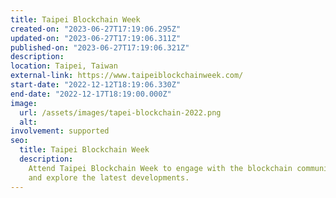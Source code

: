 ```yaml
---
title: Taipei Blockchain Week
created-on: "2023-06-27T17:19:06.295Z"
updated-on: "2023-06-27T17:19:06.311Z"
published-on: "2023-06-27T17:19:06.321Z"
description:
location: Taipei, Taiwan
external-link: https://www.taipeiblockchainweek.com/
start-date: "2022-12-12T18:19:06.330Z"
end-date: "2022-12-17T18:19:00.000Z"
image:
  url: /assets/images/tapei-blockchain-2022.png
  alt:
involvement: supported
seo:
  title: Taipei Blockchain Week
  description:
    Attend Taipei Blockchain Week to engage with the blockchain community
    and explore the latest developments.
---
```

